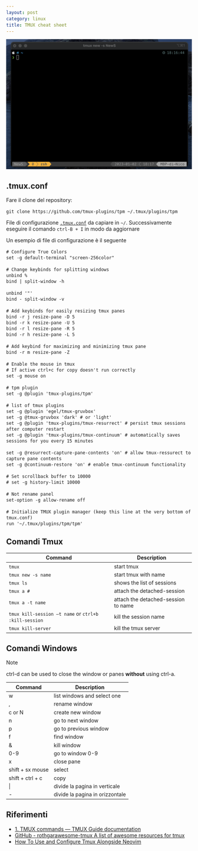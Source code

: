```yaml
---
layout: post
category: linux
title: TMUX cheat sheet
---
```


![](../image/tmux/tmux1.png)

## .tmux.conf

Fare il clone del repository:
```
git clone https://github.com/tmux-plugins/tpm ~/.tmux/plugins/tpm
```

File di configurazione [`.tmux.conf`](./.tmux.conf) da capiare in `~/`. Successivamente eseguire il comando `ctrl-B + I` in modo da aggiornare

Un esempio di file di configurazione è il seguente

```
# Configure True Colors
set -g default-terminal "screen-256color"

# Change keybinds for splitting windows
unbind %
bind | split-window -h

unbind '"'
bind - split-window -v

# Add keybinds for easily resizing tmux panes
bind -r j resize-pane -D 5
bind -r k resize-pane -U 5
bind -r l resize-pane -R 5
bind -r h resize-pane -L 5

# Add keybind for maximizing and minimizing tmux pane
bind -r m resize-pane -Z

# Enable the mouse in tmux
# If active ctrl+c for copy doesn't run correctly
set -g mouse on

# tpm plugin
set -g @plugin 'tmux-plugins/tpm'

# list of tmux plugins
set -g @plugin 'egel/tmux-gruvbox'
set -g @tmux-gruvbox 'dark' # or 'light'
set -g @plugin 'tmux-plugins/tmux-resurrect' # persist tmux sessions after computer restart
set -g @plugin 'tmux-plugins/tmux-continuum' # automatically saves sessions for you every 15 minutes

set -g @resurrect-capture-pane-contents 'on' # allow tmux-ressurect to capture pane contents
set -g @continuum-restore 'on' # enable tmux-continuum functionality

# Set scrollback buffer to 10000
# set -g history-limit 10000

# Not rename panel
set-option -g allow-rename off

# Initialize TMUX plugin manager (keep this line at the very bottom of tmux.conf)
run '~/.tmux/plugins/tpm/tpm'
```


## Comandi Tmux

| Command | Description |
| --- | --- |
| `tmux` | start tmux |
| `tmux new -s name` | start tmux with name |
| `tmux ls` | shows the list of sessions |
| `tmux a #` | attach the detached-session |
| `tmux a -t name` | attach the detached-session to name |
| `tmux kill-session –t name` or `ctrl+b :kill-session` | kill the session name |
| `tmux kill-server` | kill the tmux server |

## Comandi Windows

Note

ctrl-d can be used to close the window or panes **without** using ctrl-a.

 
| Command | Description |
| --- | --- |
| w | list windows and select one |
| , | rename window |
| c or N | create new window |
| n | go to next window |
| p | go to previous window |
| f | find window |
| & | kill window |
| 0-9 | go to window 0-9 |
| x | close pane |
| shift + sx mouse| select |
| shift + ctrl + c | copy |
| \| | divide la pagina in verticale |
| - | divide la pagina in orizzontale |


## Riferimenti

* [1. TMUX commands — TMUX Guide documentation](https://tmuxguide.readthedocs.io/en/latest/tmux/tmux.html)
* [GitHub - rothgarawesome-tmux A list of awesome resources for tmux](https://github.com/rothgar/awesome-tmux#themes)
* [How To Use and Configure Tmux Alongside Neovim](https://www.josean.com/posts/tmux-setup)


